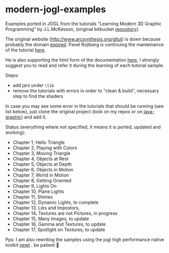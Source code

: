 modern-jogl-examples
====================

Examples ported in JOGL from the tutorials "Learning Modern 3D Graphic Programming" by J.L.McKesson, (original bitbucket [repository](https://bitbucket.org/alfonse/gltut/overview)).

The original website (http://www.arcsynthesis.org/gltut) is down because probably the domain [expired](https://bitbucket.org/alfonse/gltut/issues/127/arcsynthesisorg-web-site). Pavel Rojtberg is continuing the manteinance of the tutorial [here](https://github.com/paroj/gltut). 

He is also supporting the html form of the documentation [here](https://paroj.github.io/gltut/), I strongly suggest you to read and refer it during the learning of each tutorial sample.

Steps:

- add jars under `\lib`
- remove the tutorials with errors in order to "clean & build", necessary step to find the shaders

In case you may see some error in the tutorials that should be running (see list below), just clone the original project (look on my repos or on [java-graphic](https://github.com/java-graphics)) and add it.

Status (everything where not specified, it means it is ported, updated and working):

- Chapter 1, Hello Triangle
- Chapter 2, Playing with Colors
- Chapter 3, Moving Triangle
- Chapter 4, Objects at Rest
- Chapter 5, Objects at Depth
- Chapter 6, Objects in Motion
- Chapter 7, World in Motion
- Chapter 8, Getting Oriented
- Chapter 9, Lights On
- Chapter 10, Plane Lights
- Chapter 11, Shinies
- Chapter 12, Dynamic Lights, to complete
- Chapter 13, Lies and Impostors, 
- Chapter 14, Textures are not Pictures, in progress
- Chapter 15, Many Images, to update
- Chapter 16, Gamma and Textures, to update
- Chapter 17, Spotlight on Textures, to update


Pps: I am also rewriting the samples using the jogl high performance native toolkit [newt](http://jogamp.org/jogl/doc/NEWT-Overview.html).. be patient  :pray: 
